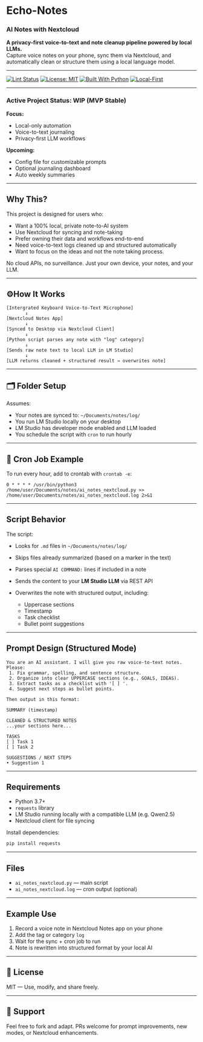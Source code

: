 # Echo-Notes
### AI Notes with Nextcloud

**A privacy-first voice-to-text and note cleanup pipeline powered by local LLMs.**  
Capture voice notes on your phone, sync them via Nextcloud, and automatically clean or structure them using a local language model.

---

[![Lint Status](https://github.com/18c83fd3-25ea-4ed9-8205-2abeff9b3883/Echo-Notes/actions/workflows/lint.yml/badge.svg)](https://github.com/18c83fd3-25ea-4ed9-8205-2abeff9b3883/Echo-Notes/actions)
[![License: MIT](https://img.shields.io/badge/License-MIT-yellow.svg)](https://opensource.org/licenses/MIT)
[![Built With Python](https://img.shields.io/badge/Built%20with-Python-blue)](https://www.python.org/)
[![Local-First](https://img.shields.io/badge/Privacy-Local%20Only-green)](#)

---

### Active Project Status: WIP (MVP Stable)

**Focus:**  
- Local-only automation  
- Voice-to-text journaling  
- Privacy-first LLM workflows  

**Upcoming:**  
- Config file for customizable prompts  
- Optional journaling dashboard  
- Auto weekly summaries

---



## Why This?

This project is designed for users who:
- Want a 100% local, private note-to-AI system
- Use Nextcloud for syncing and note-taking
- Prefer owning their data and workflows end-to-end
- Need voice-to-text logs cleaned up and structured automatically
- Want to focus on the ideas and not the note taking process.

No cloud APIs, no surveillance. Just your own device, your notes, and your LLM.

---

## ⚙How It Works

```text
[Intergrated Keyboard Voice-to-Text Microphone]
       ↓
[Nextcloud Notes App]
       ↓
[Synced to Desktop via Nextcloud Client]
       ↓
[Python script parses any note with "log" category]
       ↓
[Sends raw note text to local LLM in LM Studio]
       ↓
[LLM returns cleaned + structured result → overwrites note]
````

---

## 🗂 Folder Setup

Assumes:

* Your notes are synced to: `~/Documents/notes/log/`
* You run LM Studio locally on your desktop
* LM Studio has developer mode enabled and LLM loaded
* You schedule the script with `cron` to run hourly

---

## 🔁 Cron Job Example

To run every hour, add to crontab with `crontab -e`:

```
0 * * * * /usr/bin/python3 /home/user/Documents/notes/ai_notes_nextcloud.py >> /home/user/Documents/notes/ai_notes_nextcloud.log 2>&1
```

---

## Script Behavior

The script:

* Looks for `.md` files in `~/Documents/notes/log/`
* Skips files already summarized (based on a marker in the text)
* Parses special `AI COMMAND:` lines if included in a note
* Sends the content to your **LM Studio LLM** via REST API
* Overwrites the note with structured output, including:

  * Uppercase sections
  * Timestamp
  * Task checklist
  * Bullet point suggestions

---

## Prompt Design (Structured Mode)

```text
You are an AI assistant. I will give you raw voice-to-text notes.
Please:
 1. Fix grammar, spelling, and sentence structure.
 2. Organize into clear UPPERCASE sections (e.g., GOALS, IDEAS).
 3. Extract tasks as a checklist with '[ ] '.
 4. Suggest next steps as bullet points.

Then output in this format:

SUMMARY (timestamp)

CLEANED & STRUCTURED NOTES
...your sections here...

TASKS
[ ] Task 1
[ ] Task 2

SUGGESTIONS / NEXT STEPS
• Suggestion 1
```

---

## Requirements

* Python 3.7+
* `requests` library
* LM Studio running locally with a compatible LLM (e.g. Qwen2.5)
* Nextcloud client for file syncing

Install dependencies:

```bash
pip install requests
```

---

## Files

* `ai_notes_nextcloud.py` — main script
* `ai_notes_nextcloud.log` — cron output (optional)

---

## Example Use

1. Record a voice note in Nextcloud Notes app on your phone
2. Add the tag or category `log`
3. Wait for the sync + cron job to run
4. Note is rewritten into structured format by your local AI

---

## 📜 License

MIT — Use, modify, and share freely.

---

## 🙋 Support

Feel free to fork and adapt. PRs welcome for prompt improvements, new modes, or Nextcloud enhancements.


